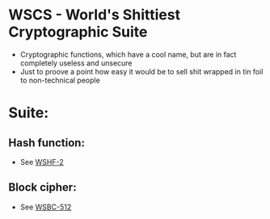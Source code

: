# WSCS - World's Shittiest Cryptographic Suite

- Cryptographic functions, which have a cool name, but are in fact completely useless and unsecure
- Just to proove a point how easy it would be to sell shit wrapped in tin foil to non-technical people

# Suite:

## Hash function:
- See [WSHF-2](wshf2)

## Block cipher:
- See [WSBC-512](wsbc512)